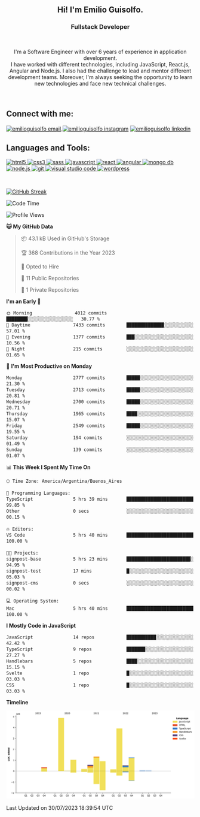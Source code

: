 <h2 align=center>Hi! I'm Emilio Guisolfo.</h2>
<h3 align=center>Fullstack Developer</h3>
<br>
<p align="center">I'm a Software Engineer with over 6 years of experience in application development.<br /> I have worked
with different technologies, including JavaScript, React.js, Angular and Node.js. I also had the challenge to lead and mentor different development teams. Moreover, I'm always seeking the opportunity to learn new technologies and face new technical challenges.</p>
<br>

<h2 align="left">Connect with me:</h2>
<p align="left">
<a href="mailto: emilioguisolfo@gmail.com" target="blank"><img align="center" src="https://img.icons8.com/dotty/40/000000/email.png" alt="emilioguisolfo email" />
</a>
<a href="https://www.instagram.com/emilioguisolfo/" rel="noopener noreferrer" target="_blank"><img align="center" src="https://raw.githubusercontent.com/rahuldkjain/github-profile-readme-generator/master/src/images/icons/Social/instagram.svg" alt="emilioguisolfo instagram" height="30" width="40" /></a>
<a href="https://www.linkedin.com/in/emilio-guisolfo/" rel="noopener noreferrer" target="_blank"><img align="center" src="https://raw.githubusercontent.com/rahuldkjain/github-profile-readme-generator/master/src/images/icons/Social/linked-in-alt.svg" alt="emilioguisolfo linkedin" height="30" width="40" /></a>
<br>
 
 <h2 align="left">Languages and Tools:</h2>
<p align="left">
<a href="https://www.w3.org/html/" target="_blank"> <img src="https://img.shields.io/badge/HTML5-E34F26?style=for-the-badge&logo=html5&logoColor=white" alt="html5" /> </a>
<a href="https://www.w3schools.com/css/" target="_blank"> <img src="https://img.shields.io/badge/CSS3-1572B6?style=for-the-badge&logo=css3&logoColor=white" alt="css3" /> </a>
<a href="https://sass-lang.com" target="_blank"> <img src="https://img.shields.io/badge/Sass-CC6699?style=for-the-badge&logo=sass&logoColor=white" alt="sass" /> </a>
<a href="https://developer.mozilla.org/en-US/docs/Web/JavaScript" target="_blank"> <img src="https://img.shields.io/badge/JavaScript-323330?style=for-the-badge&logo=javascript&logoColor=F7DF1Eg" alt="javascript" </a>
<a href="https://reactjs.org/" target="_blank"> <img src="https://img.shields.io/badge/react-%2320232a.svg?style=for-the-badge&logo=react&logoColor=%2361DAFB" alt="react" </a>
 <a href="https://angular.io/" target="_blank"> <img src="https://img.shields.io/badge/Angular-323330?style=for-the-badge&logo=angular&logoColor=dd2032" alt="angular" </a>
 <a href="https://www.mongodb.com/" target="_blank"> <img src="https://img.shields.io/badge/MongoDB-323330?style=for-the-badge&logo=MongoDB&logoColor=07ab4f" alt="mongo db" /> </a>
 <a href="https://nodejs.org/" target="_blank"> <img src="https://img.shields.io/badge/Node.JS-323330?style=for-the-badge&logo=node.js&logoColor=F7DF1Eg" alt="node.js" /> </a>
<a href="https://git-scm.com/" target="_blank"> <img src="https://img.shields.io/badge/Git-F05032?style=for-the-badge&logo=git&logoColor=white" alt="git" </a>
<a href="https://code.visualstudio.com/" target="_blank"> <img src="https://img.shields.io/badge/Visual_Studio_Code-0078D4?style=for-the-badge&logo=visual%20studio%20code&logoColor=white" alt="visual studio code" /> </a>
<a href=# target="_blank"> <img src="https://img.shields.io/badge/Wordpress-21759B?style=for-the-badge&logo=wordpress&logoColor=white" alt="wordpress" /> </a>
</p>
<br>

[![GitHub Streak](https://streak-stats.demolab.com/?user=DenverCoder1)](https://git.io/streak-stats)

<!--START_SECTION:waka-->
![Code Time](http://img.shields.io/badge/Code%20Time-222%20hrs%2059%20mins-blue)

![Profile Views](http://img.shields.io/badge/Profile%20Views-0-blue)

**🐱 My GitHub Data** 

> 📦 43.1 kB Used in GitHub's Storage 
 > 
> 🏆 368 Contributions in the Year 2023
 > 
> 💼 Opted to Hire
 > 
> 📜 11 Public Repositories 
 > 
> 🔑 1 Private Repositories 
 > 
**I'm an Early 🐤** 

```text
🌞 Morning                4012 commits        ████████░░░░░░░░░░░░░░░░░   30.77 % 
🌆 Daytime                7433 commits        ██████████████░░░░░░░░░░░   57.01 % 
🌃 Evening                1377 commits        ███░░░░░░░░░░░░░░░░░░░░░░   10.56 % 
🌙 Night                  215 commits         ░░░░░░░░░░░░░░░░░░░░░░░░░   01.65 % 
```
📅 **I'm Most Productive on Monday** 

```text
Monday                   2777 commits        █████░░░░░░░░░░░░░░░░░░░░   21.30 % 
Tuesday                  2713 commits        █████░░░░░░░░░░░░░░░░░░░░   20.81 % 
Wednesday                2700 commits        █████░░░░░░░░░░░░░░░░░░░░   20.71 % 
Thursday                 1965 commits        ████░░░░░░░░░░░░░░░░░░░░░   15.07 % 
Friday                   2549 commits        █████░░░░░░░░░░░░░░░░░░░░   19.55 % 
Saturday                 194 commits         ░░░░░░░░░░░░░░░░░░░░░░░░░   01.49 % 
Sunday                   139 commits         ░░░░░░░░░░░░░░░░░░░░░░░░░   01.07 % 
```


📊 **This Week I Spent My Time On** 

```text
🕑︎ Time Zone: America/Argentina/Buenos_Aires

💬 Programming Languages: 
TypeScript               5 hrs 39 mins       █████████████████████████   99.85 % 
Other                    0 secs              ░░░░░░░░░░░░░░░░░░░░░░░░░   00.15 % 

🔥 Editors: 
VS Code                  5 hrs 40 mins       █████████████████████████   100.00 % 

🐱‍💻 Projects: 
signpost-base            5 hrs 23 mins       ████████████████████████░   94.95 % 
signpost-test            17 mins             █░░░░░░░░░░░░░░░░░░░░░░░░   05.03 % 
signpost-cms             0 secs              ░░░░░░░░░░░░░░░░░░░░░░░░░   00.02 % 

💻 Operating System: 
Mac                      5 hrs 40 mins       █████████████████████████   100.00 % 
```

**I Mostly Code in JavaScript** 

```text
JavaScript               14 repos            ███████████░░░░░░░░░░░░░░   42.42 % 
TypeScript               9 repos             ███████░░░░░░░░░░░░░░░░░░   27.27 % 
Handlebars               5 repos             ████░░░░░░░░░░░░░░░░░░░░░   15.15 % 
Svelte                   1 repo              █░░░░░░░░░░░░░░░░░░░░░░░░   03.03 % 
CSS                      1 repo              █░░░░░░░░░░░░░░░░░░░░░░░░   03.03 % 
```



**Timeline**

![Lines of Code chart](https://raw.githubusercontent.com/Guiso92/Guiso92/main/assets/bar_graph.png)


 Last Updated on 30/07/2023 18:39:54 UTC
<!--END_SECTION:waka-->
